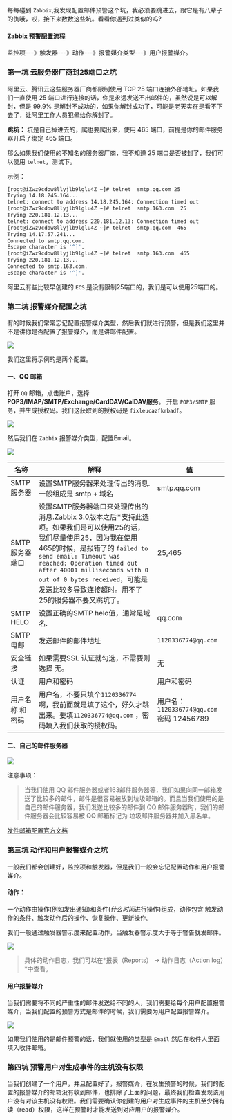 每每碰到 `Zabbix`,我发现配置邮件预警这个坑，我必须要跳进去，跟它是有八辈子的仇哦，哎，接下来数数这些坑。看看你遇到过类似的吗?

#### Zabbix 预警配置流程



监控项---》触发器---》动作---》报警媒介类型---》用户报警媒介。



### 第一坑   云服务器厂商封25端口之坑

阿里云、腾讯云这些服务器厂商都限制使用 TCP 25 端口连接外部地址。如果我们一直使用 25 端口进行连接的话，你是永远发送不出邮件的，虽然说是可以解封，但是 99.9% 是解封不成功的，如果你解封成功了，可能是老天实在是看不下去了，让阿里工作人员犯晕给你解封了。

**跳坑：** 坑是自己掉进去的，爬也要爬出来，使用 465 端口，前提是你的邮件服务器开启了绑定 465 端口。

那么如果我们使用的不知名的服务器厂商，我不知道 25 端口是否被封了，我们可以使用 `telnet`，测试下。

示例：

```bash
[root@iZwz9cdow8llyjlb9lglu4Z ~]# telnet  smtp.qq.com 25
Trying 14.18.245.164...
telnet: connect to address 14.18.245.164: Connection timed out
[root@iZwz9cdow8llyjlb9lglu4Z ~]# telnet  smtp.163.com  25
Trying 220.181.12.13...
telnet: connect to address 220.181.12.13: Connection timed out
[root@iZwz9cdow8llyjlb9lglu4Z ~]# telnet  smtp.qq.com  465 
Trying 14.17.57.241...
Connected to smtp.qq.com.
Escape character is '^]'.
[root@iZwz9cdow8llyjlb9lglu4Z ~]# telnet  smtp.163.com  465
Trying 220.181.12.13...
Connected to smtp.163.com.
Escape character is '^]'.
```

阿里云有些比较早创建的 `ECS` 是没有限制25端口的，我们是可以使用25端口的。



###  第二坑 报警媒介配置之坑

有的时候我们常常忘记配置报警媒介类型，然后我们就进行预警，但是我们这里并不是讲你是否配置了报警媒介，而是讲邮件配置。

![](https://djxblog.oss-cn-shenzhen.aliyuncs.com/picture/Zabbix/zabbix_email.png)

我们这里将示例的是两个配置。

#### **一、QQ 邮箱**

打开 `QQ` 邮箱，点击账户，选择**POP3/IMAP/SMTP/Exchange/CardDAV/CalDAV服务**。 开启 `POP3/SMTP` 服务，并生成授权码。我们这获取到的授权码是 `fixleucazfkrbadf`。

![](https://djxblog.oss-cn-shenzhen.aliyuncs.com/picture/Zabbix/QQ_SMTP.png)

然后我们在 `Zabbix`  报警媒介类型，配置Email。

![](https://djxblog.oss-cn-shenzhen.aliyuncs.com/picture/Zabbix/QQ_email.png)

| 名称            | 解释                                                         | 值                                        |
| --------------- | ------------------------------------------------------------ | ----------------------------------------- |
| SMTP服务器      | 设置SMTP服务器来处理传出的消息.一般组成是 smtp + 域名        | smtp.qq.com                               |
| SMTP服务器端口  | 设置SMTP服务器端口来处理传出的消息.Zabbix 3.0版本之后*支持此选项。如果我们是可以使用25的话，我们尽量使用25，因为我在使用465的时候，是报错了的 `failed to send email: Timeout was reached: Operation timed out after 40001 milliseconds with 0 out of 0 bytes received`，可能是发送比较多导致连接超时。用不了25的服务器不要又跳坑了。 | 25,465                                    |
| SMTP HELO       | 设置正确的SMTP helo值，通常是域名.                           | qq.com                                    |
| SMTP电邮        | 发送邮件的邮件地址                                           | `1120336774@qq.com`                       |
| 安全链接        | 如果需要SSL 认证就勾选，不需要则选择 无。                    | 无                                        |
| 认证            | 用户和密码                                                   | 用户和密码                                |
| 用户名称 和密码 | 用户名，不要只填个`1120336774` 啊，我前面就是填了这个，好久才跳出来。要填`1120336774@qq.com`  ，密码填入我们获取的授权码。 | 用户名：`1120336774@qq.com` 密码 12456789 |



#### **二、自己的邮件服务器**

![](https://djxblog.oss-cn-shenzhen.aliyuncs.com/picture/Zabbix/zabbix_uou.png)



注意事项：

> 当我们使用 QQ 邮件服务器或者163邮件服务器等，我们如果向同一邮箱发送了比较多的邮件，邮件是很容易被放到垃圾邮箱的。而且当我们使用的是自己的邮件服务器，我们发送比较多的邮件到 QQ 邮件服务器时，我们的邮件服务器会比较容易被 QQ 邮箱标记为 垃圾邮件服务器并加入黑名单。

[发件邮箱配置官方文档](https://www.zabbix.com/documentation/4.0/zh/manual/config/notifications/media/email)

### 第三坑 动作和用户报警媒介之坑

一般我们都会创建好，监控项和触发器，但是我们一般会忘记配置动作和用户报警媒介。

#### **动作：**

一个动作由操作(例如发出通知)和条件(*什么时间*进行操作)组成，动作包含 触发动作的条件、触发动作后的操作、恢复操作、更新操作。

我们一般通过触发器警示度来配置动作，当触发器警示度大于等于警告就发邮件。

![](https://djxblog.oss-cn-shenzhen.aliyuncs.com/picture/Zabbix/zabbix_action.png)



>  具体的动作日志，我们可以在*报表（Reports） → 动作日志（Action log）*中查看。

####  用户报警媒介

当我们需要将不同的严重性的邮件发送给不同的人，我们需要给每个用户配置报警媒介，当我们配置的预警方式是邮件的时候，我们需要为用户配置报警媒介。

![](https://djxblog.oss-cn-shenzhen.aliyuncs.com/picture/Zabbix/zabbix_baojingmedia.png)

如果我们使用的是邮件预警的话，我们就使用的类型是 `Email` 然后在收件人里面填入收件邮箱。



### 第四坑 预警用户对生成事件的主机没有权限

当我们创建了一个用户，并且配置好了，报警媒介，在发生预警的时候，我们的配置的报警媒介的邮箱没有收到邮件，也排除了上面的问题，最终我们检查发现该用户没有对该主机没有权限。我们需要确认你创建的用户对生成事件的主机至少拥有读（read）权限，这样在预警时才能发送到对应用户的报警媒介。





